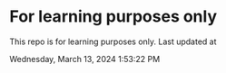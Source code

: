 # For learning purposes only
This repo is for learning purposes only.
Last updated at

Wednesday, March 13, 2024 1:53:22 PM

